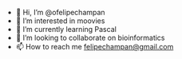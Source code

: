 - 👋 Hi, I’m @ofelipechampan
- 👀 I’m interested in moovies
- 🌱 I’m currently learning Pascal
- 💞️ I’m looking to collaborate on bioinformatics
- 📫 How to reach me felipechampan@gmail.com

<!---
ofelipechampan/Informations about me! is a ✨ special ✨ repository because its `README.md` (this file) appears on your GitHub profile.
You can click the Preview link to take a look at your changes.
--->
